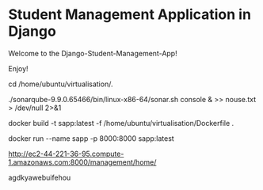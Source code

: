 # Student Management Application in Django

Welcome to the Django-Student-Management-App!

Enjoy!

cd /home/ubuntu/virtualisation/.






./sonarqube-9.9.0.65466/bin/linux-x86-64/sonar.sh console & >> nouse.txt > /dev/null 2>&1


docker build -t sapp:latest -f /home/ubuntu/virtualisation/Dockerfile .

docker run --name sapp -p 8000:8000 sapp:latest

http://ec2-44-221-36-95.compute-1.amazonaws.com:8000/management/home/


agdkyawebuifehou
